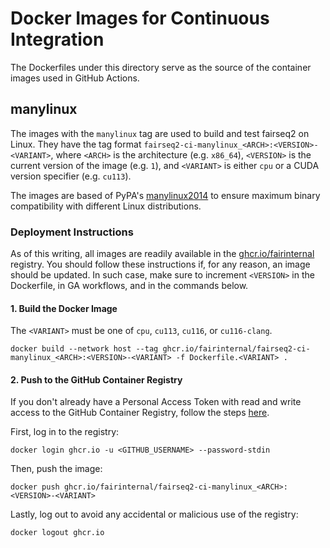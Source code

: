 # Docker Images for Continuous Integration
The Dockerfiles under this directory serve as the source of the container images
used in GitHub Actions.

## manylinux
The images with the `manylinux` tag are used to build and test fairseq2 on
Linux. They have the tag format
`fairseq2-ci-manylinux_<ARCH>:<VERSION>-<VARIANT>`, where `<ARCH>` is the
architecture (e.g. `x86_64`), `<VERSION>` is the current version of the image
(e.g. `1`), and `<VARIANT>` is either `cpu` or a CUDA version specifier (e.g.
`cu113`).

The images are based of PyPA's
[manylinux2014](https://github.com/pypa/manylinux) to ensure maximum binary
compatibility with different Linux distributions.

### Deployment Instructions
As of this writing, all images are readily available in the
[ghcr.io/fairinternal](https://github.com/orgs/fairinternal/packages/container/package/fairseq2-ci-wheel)
registry. You should follow these instructions if, for any reason, an image
should be updated. In such case, make sure to increment `<VERSION>` in the
Dockerfile, in GA workflows, and in the commands below.

#### 1. Build the Docker Image
The `<VARIANT>` must be one of `cpu`, `cu113`, `cu116`, or `cu116-clang`.

```
docker build --network host --tag ghcr.io/fairinternal/fairseq2-ci-manylinux_<ARCH>:<VERSION>-<VARIANT> -f Dockerfile.<VARIANT> .
```

#### 2. Push to the GitHub Container Registry
If you don't already have a Personal Access Token with read and write access to
the GitHub Container Registry, follow the steps
[here](https://docs.github.com/en/packages/working-with-a-github-packages-registry/working-with-the-container-registry).

First, log in to the registry:

```
docker login ghcr.io -u <GITHUB_USERNAME> --password-stdin
```

Then, push the image:

```
docker push ghcr.io/fairinternal/fairseq2-ci-manylinux_<ARCH>:<VERSION>-<VARIANT>
```

Lastly, log out to avoid any accidental or malicious use of the registry:

```
docker logout ghcr.io
```
